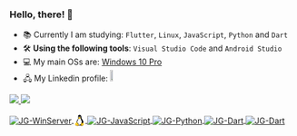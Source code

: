 ### Hello, there! 👋

- 📚 Currently I am studying: `Flutter`, `Linux`, `JavaScript`, `Python` and `Dart`
- 🛠️ **Using the following tools**: `Visual Studio Code` and `Android Studio`  
- 💻 My main OSs are: [Windows 10 Pro](https://www.microsoft.com/pt-br/software-download/windows10ISO)
- 🖧 My Linkedin profile: <a href="https://www.linkedin.com/in/alisson-kruger-b5611b160/"
    target="_blank"><img
        src="https://img.shields.io/badge/-LinkedIn-%230077B5?style=for-the-badge&logo=linkedin&logoColor=white"
        width="10%" height="10%" target="_blank"></a>

<div class="flex-container">
    <a href="https://github.com/alissonKr">
        <img height="180em"
            src="https://github-readme-stats-git-masterrstaa-rickstaa.vercel.app/api?username=alissonKr&show_icons=true&count_private=true&theme=midnight-purple" />
        <img height="180em"
            src="https://github-readme-stats-git-masterrstaa-rickstaa.vercel.app/api/top-langs/?username=alissonKr&layout=compact&langs_count=7&theme=midnight-purple" />
</div>

<div style="display: inline_block" class="flex-container"><br>
    <img align="center" alt="JG-WinServer" height="4%" width="4%"
        src="https://cdn.jsdelivr.net/gh/devicons/devicon/icons/windows8/windows8-original.svg">
    <img align="center" alt="JG-Linux" height="4%" width="4%"
        src="https://raw.githubusercontent.com/devicons/devicon/9f4f5cdb393299a81125eb5127929ea7bfe42889/icons/linux/linux-original.svg">
    <img align="center" alt="JG-JavaScript" height="4%" width="4%"
        src="https://cdn.jsdelivr.net/gh/devicons/devicon/icons/javascript/javascript-plain.svg">
    <img align="center" alt="JG-Python" height="4%" width="4%"
        src="https://cdn.jsdelivr.net/gh/devicons/devicon/icons/python/python-original.svg">
    <img align="center" alt="JG-Dart" height="4%" width="4%"
        src="https://cdn.jsdelivr.net/gh/devicons/devicon/icons/dart/dart-original.svg">
    <img align="center" alt="JG-Dart" height="4%" width="4%"
        src="https://cdn.jsdelivr.net/gh/devicons/devicon/icons/flutter/flutter-original.svg" />

</div>
